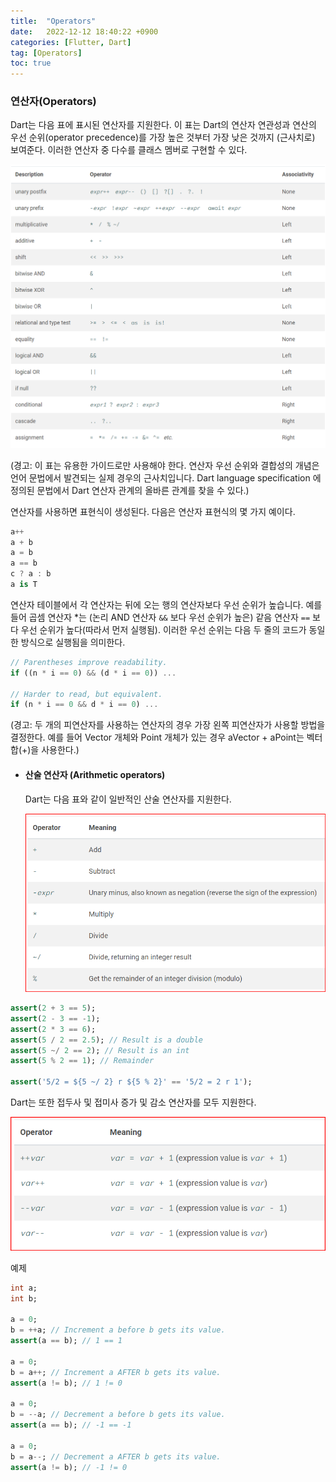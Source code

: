 ```yaml
---
title:  "Operators"  
date:   2022-12-12 18:40:22 +0900
categories: [Flutter, Dart]
tag: [Operators]
toc: true
---
```

### 연산자(Operators)

Dart는 다음 표에 표시된 연산자를 지원한다. 이 표는 Dart의 연산자 연관성과 연산의 우선 순위(operator precedence)를 가장 높은 것부터 가장 낮은 것까지 (근사치로) 보여준다.  이러한 연산자 중 다수를 클래스 멤버로 구현할 수 있다.

![Operators](/images/2022-12-13/20221213-operators.png)

(경고: 이 표는 유용한 가이드로만 사용해야 한다. 연산자 우선 순위와 결합성의 개념은 언어 문법에서 발견되는 실제 경우의 근사치입니다.  Dart language specification 에 정의된 문법에서 Dart 연산자 관계의 올바른 관계를 찾을 수 있다.)

연산자를 사용하면 표현식이 생성된다. 다음은 연산자 표현식의 몇 가지 예이다.

``` dart
a++
a + b
a = b
a == b
c ? a : b
a is T
```

연산자 테이블에서 각 연산자는 뒤에 오는 행의 연산자보다 우선 순위가 높습니다. 예를 들어 곱셈 연산자 *는 (논리 AND 연산자 `&&` 보다 우선 순위가 높은) 같음 연산자 `==` 보다 우선 순위가 높다(따라서 먼저 실행됨). 이러한 우선 순위는 다음 두 줄의 코드가 동일한 방식으로 실행됨을 의미한다.

``` dart
// Parentheses improve readability.
if ((n * i == 0) && (d * i == 0)) ...

// Harder to read, but equivalent.
if (n * i == 0 && d * i == 0) ...
```

(경고: 두 개의 피연산자를 사용하는 연산자의 경우 가장 왼쪽 피연산자가 사용할 방법을 결정한다. 예를 들어 Vector 개체와 Point 개체가 있는 경우 aVector + aPoint는 벡터 합(+)을 사용한다.)

- #### 산술 연산자 (Arithmetic operators)

    Dart는 다음 표와 같이 일반적인 산술 연산자를 지원한다.

    ![Arithmetic operators](/images/2022-12-13/2022-12-13-2-arithmatic-operators.png)

``` dart
assert(2 + 3 == 5);
assert(2 - 3 == -1);
assert(2 * 3 == 6);
assert(5 / 2 == 2.5); // Result is a double
assert(5 ~/ 2 == 2); // Result is an int
assert(5 % 2 == 1); // Remainder

assert('5/2 = ${5 ~/ 2} r ${5 % 2}' == '5/2 = 2 r 1');
```

Dart는 또한 접두사 및 접미사 증가 및 감소 연산자를 모두 지원한다.

![increnemt-decrment-operators](/images/2022-12-13/2022-12-13-increment-decrement-operators.png)

예제

``` dart
int a;
int b;

a = 0;
b = ++a; // Increment a before b gets its value.
assert(a == b); // 1 == 1

a = 0;
b = a++; // Increment a AFTER b gets its value.
assert(a != b); // 1 != 0

a = 0;
b = --a; // Decrement a before b gets its value.
assert(a == b); // -1 == -1

a = 0;
b = a--; // Decrement a AFTER b gets its value.
assert(a != b); // -1 != 0
```

